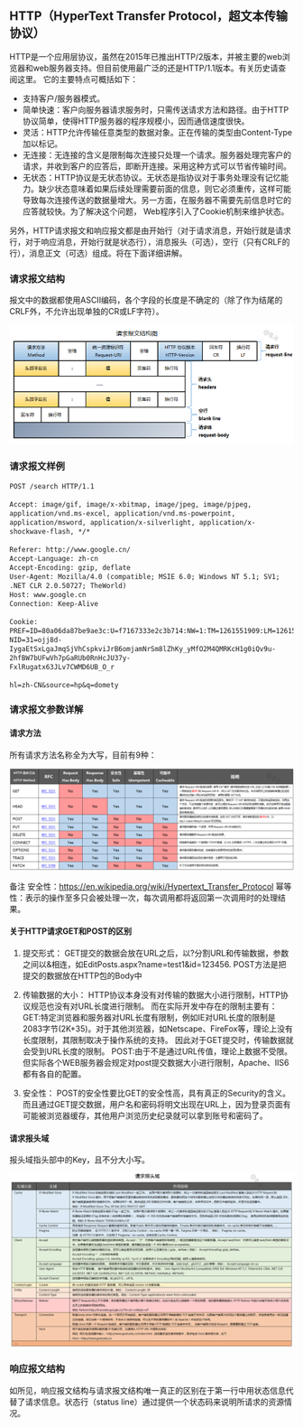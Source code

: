 ## HTTP（HyperText Transfer Protocol，超文本传输协议）

HTTP是一个应用层协议，虽然在2015年已推出HTTP/2版本，并被主要的web浏览器和web服务器支持。但目前使用最广泛的还是HTTP/1.1版本。有关历史请查阅这里。
它的主要特点可概括如下：

- 支持客户/服务器模式。
- 简单快速：客户向服务器请求服务时，只需传送请求方法和路径。由于HTTP协议简单，使得HTTP服务器的程序规模小，因而通信速度很快。
- 灵活：HTTP允许传输任意类型的数据对象。正在传输的类型由Content-Type加以标记。
- 无连接：无连接的含义是限制每次连接只处理一个请求。服务器处理完客户的请求，并收到客户的应答后，即断开连接。采用这种方式可以节省传输时间。
- 无状态：HTTP协议是无状态协议。无状态是指协议对于事务处理没有记忆能力。缺少状态意味着如果后续处理需要前面的信息，则它必须重传，这样可能导致每次连接传送的数据量增大。另一方面，在服务器不需要先前信息时它的应答就较快。为了解决这个问题， Web程序引入了Cookie机制来维护状态。

另外，HTTP请求报文和响应报文都是由开始行（对于请求消息，开始行就是请求行，对于响应消息，开始行就是状态行），消息报头（可选），空行（只有CRLF的行），消息正文（可选）组成。将在下面详细讲解。

### 请求报文结构

报文中的数据都使用ASCII编码，各个字段的长度是不确定的（除了作为结尾的CRLF外，不允许出现单独的CR或LF字符）。

![](/image/4-8-1.png)

### 请求报文样例

```
POST /search HTTP/1.1  

Accept: image/gif, image/x-xbitmap, image/jpeg, image/pjpeg, application/vnd.ms-excel, application/vnd.ms-powerpoint, 
application/msword, application/x-silverlight, application/x-shockwave-flash, */*  

Referer: http://www.google.cn/  
Accept-Language: zh-cn  
Accept-Encoding: gzip, deflate  
User-Agent: Mozilla/4.0 (compatible; MSIE 6.0; Windows NT 5.1; SV1; .NET CLR 2.0.50727; TheWorld)  
Host: www.google.cn 
Connection: Keep-Alive  

Cookie: PREF=ID=80a06da87be9ae3c:U=f7167333e2c3b714:NW=1:TM=1261551909:LM=1261551917:S=ybYcq2wpfefs4V9g; 
NID=31=ojj8d-IygaEtSxLgaJmqSjVhCspkviJrB6omjamNrSm8lZhKy_yMfO2M4QMRKcH1g0iQv9u-2hfBW7bUFwVh7pGaRUb0RnHcJU37y-
FxlRugatx63JLv7CWMD6UB_O_r  

hl=zh-CN&source=hp&q=domety
```

### 请求报文参数详解

#### 请求方法

所有请求方法名称全为大写，目前有9种：

![](/image/4-8-3.png)

备注
安全性：https://en.wikipedia.org/wiki/Hypertext_Transfer_Protocol
幂等性：表示的操作至多只会被处理一次，每次调用都将返回第一次调用时的处理结果。

#### 关于HTTP请求GET和POST的区别

1. 提交形式：
GET提交的数据会放在URL之后，以?分割URL和传输数据，参数之间以&相连，如EditPosts.aspx?name=test1&id=123456.  POST方法是把提交的数据放在HTTP包的Body中

2. 传输数据的大小：
HTTP协议本身没有对传输的数据大小进行限制，HTTP协议规范也没有对URL长度进行限制。 而在实际开发中存在的限制主要有：
   GET:特定浏览器和服务器对URL长度有限制，例如IE对URL长度的限制是2083字节(2K+35)。对于其他浏览器，如Netscape、FireFox等，理论上没有长度限制，其限制取决于操作系统的支持。
   因此对于GET提交时，传输数据就会受到URL长度的限制。
   POST:由于不是通过URL传值，理论上数据不受限。但实际各个WEB服务器会规定对post提交数据大小进行限制，Apache、IIS6都有各自的配置。
   
3. 安全性： 
POST的安全性要比GET的安全性高，具有真正的Security的含义。而且通过GET提交数据，用户名和密码将明文出现在URL上，因为登录页面有可能被浏览器缓存，其他用户浏览历史纪录就可以拿到账号和密码了。

#### 请求报头域

报头域指头部中的Key，且不分大小写。

![](/image/4-8-4.png)

### 响应报文结构

如所见，响应报文结构与请求报文结构唯一真正的区别在于第一行中用状态信息代替了请求信息。状态行（status line）通过提供一个状态码来说明所请求的资源情况。